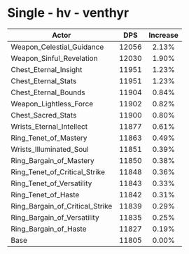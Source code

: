 # Single - hv - venthyr
| Actor | DPS | Increase |
|---|:---:|:---:|
|Weapon_Celestial_Guidance|12056|2.13%|
|Weapon_Sinful_Revelation|12030|1.90%|
|Chest_Eternal_Insight|11951|1.23%|
|Chest_Eternal_Stats|11951|1.23%|
|Chest_Eternal_Bounds|11904|0.84%|
|Weapon_Lightless_Force|11902|0.82%|
|Chest_Sacred_Stats|11900|0.80%|
|Wrists_Eternal_Intellect|11877|0.61%|
|Ring_Tenet_of_Mastery|11863|0.49%|
|Wrists_Illuminated_Soul|11851|0.39%|
|Ring_Bargain_of_Mastery|11850|0.38%|
|Ring_Tenet_of_Critical_Strike|11848|0.36%|
|Ring_Tenet_of_Versatility|11843|0.33%|
|Ring_Tenet_of_Haste|11842|0.31%|
|Ring_Bargain_of_Critical_Strike|11839|0.29%|
|Ring_Bargain_of_Versatility|11835|0.25%|
|Ring_Bargain_of_Haste|11827|0.19%|
|Base|11805|0.00%|
